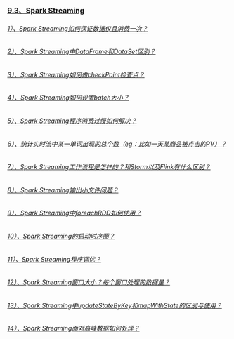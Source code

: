 ### [9.3、Spark Streaming]()
###### [1）、Spark Streaming如何保证数据仅且消费一次？]()
###### [2）、Spark Streaming中DataFrame和DataSet区别？]()
###### [3）、Spark Streaming如何做checkPoint检查点？]()
###### [4）、Spark Streaming如何设置batch大小？]()
###### [5）、Spark Streaming程序消费过慢如何解决？]()
###### [6）、统计实时流中某一单词出现的总个数（eg：比如一天某商品被点击的PV）？]()
###### [7）、Spark Streaming工作流程是怎样的？和Storm以及Flink有什么区别？]()
###### [8）、Spark Streaming输出小文件问题？]()
###### [9）、Spark Streaming中foreachRDD如何使用？]()
###### [10）、Spark Streaming的启动时序图？]()
###### [11）、Spark Streaming程序调优？]()
###### [12）、Spark Streaming窗口大小？每个窗口处理的数据量？]()
###### [13）、Spark Streaming中updateStateByKey和mapWithState的区别与使用？]()
###### [14）、Spark Streaming面对高峰数据如何处理？]()
